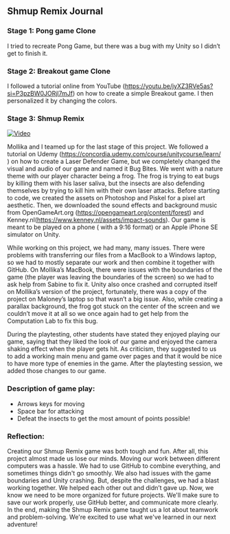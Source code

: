 ## Shmup Remix Journal

### Stage 1: Pong game Clone

I tried to recreate Pong Game, but there was a bug with my Unity so I didn’t get to finish it.

### Stage 2: Breakout game Clone

I followed a tutorial online from YouTube (https://youtu.be/jyXZ3RVe5as?si=P3pzBW0JORjl7mJf) on how to create a simple Breakout game. I then personalized it by changing the colors.

### Stage 3: Shmup Remix


[![Video](https://img.youtube.com/vi/1HujyxbqE8g/hqdefault.jpg)](https://www.youtube.com/watch?v=1HujyxbqE8g&ab_channel=MaloneyKhim)


Mollika and I teamed up for the last stage of this project. We followed a tutorial on Udemy (https://concordia.udemy.com/course/unitycourse/learn/ )
on how to create a Laser Defender Game, but we completely changed the visual and audio of our game and named it Bug Bites. We went with a nature theme with our player character being a frog. The frog is trying to eat bugs by killing them with his laser saliva, but the insects are also defending themselves by trying to kill him with their own laser attacks. Before starting to code, we created the assets on Photoshop and Piskel for a pixel art aesthetic. Then, we downloaded the sound effects and background music from OpenGameArt.org (https://opengameart.org/content/forest) and Kenney.nl(https://www.kenney.nl/assets/impact-sounds). Our game is meant to be played on a phone ( with a 9:16 format) or an Apple iPhone SE simulator on Unity.

While working on this project, we had many, many issues. There were problems with transferring our files from a MacBook to a Windows laptop, so we had to mostly separate our work and then combine it together with GitHub. On Mollika’s MacBook, there were issues with the boundaries of the game (the player was leaving the boundaries of the screen) so we had to ask help from Sabine to fix it. Unity also once crashed and corrupted itself on Mollika’s version of the project, fortunately, there was a copy of the project on Maloney’s laptop so that wasn’t a big issue. Also, while creating a parallax background, the frog got stuck on the center of the screen and we couldn’t move it at all so we once again had to get help from the Computation Lab to fix this bug.

During the playtesting, other students have stated they enjoyed playing our game, saying that they liked the look of our game and enjoyed the camera shaking effect when the player gets hit. As criticism, they suggested to us to add a working main menu and game over pages and that it would be nice to have more type of enemies in the game. After the playtesting session, we added those changes to our game.  

### Description of game play:

- Arrows keys for moving
- Space bar for attacking
- Defeat the insects to get the most amount of points possible!

### Reflection:

Creating our Shmup Remix game was both tough and fun. After all, this project almost made us lose our minds.
Moving our work between different computers was a hassle. We had to use GitHub to combine everything, and sometimes things didn't go smoothly. We also had issues with the game boundaries and Unity crashing.
But, despite the challenges, we had a blast working together. We helped each other out and didn’t gave up. Now, we know we need to be more organized for future projects. We'll make sure to save our work properly, use GitHub better, and communicate more clearly.
In the end, making the Shmup Remix game taught us a lot about teamwork and problem-solving. We're excited to use what we've learned in our next adventure!
